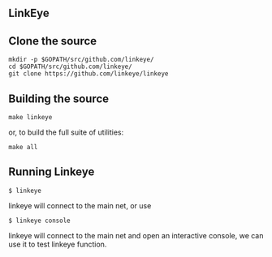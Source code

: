 ## LinkEye

## Clone the source
    mkdir -p $GOPATH/src/github.com/linkeye/
    cd $GOPATH/src/github.com/linkeye/
    git clone https://github.com/linkeye/linkeye

## Building the source

    make linkeye

or, to build the full suite of utilities:

    make all



## Running Linkeye


```
$ linkeye
```
linkeye will connect to the main net, or use 

```
$ linkeye console
```
linkeye will connect to the main net and open an interactive console, we can use it to test linkeye function.
